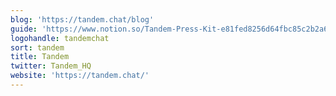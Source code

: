 ```yaml
---
blog: 'https://tandem.chat/blog'
guide: 'https://www.notion.so/Tandem-Press-Kit-e81fed8256d64fbc85c2b2a6a3d7955d'
logohandle: tandemchat
sort: tandem
title: Tandem
twitter: Tandem_HQ
website: 'https://tandem.chat/'
---
```

